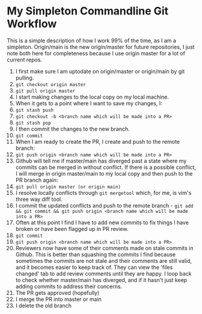 # My Simpleton Commandline Git Workflow

This is a simple description of how I work 99% of the time, as I am a simpleton. Origin/main is the new origin/master for future repositories, I just note both here for completeness because I use origin master for a lot of current repos.

1. I first make sure I am uptodate on origin/master or origin/main by git pulling.
  1. ```git checkout origin master```
  2. ```git pull origin master```
2. I start making changes to the local copy on my local machine.
3. When it gets to a point where I want to save my changes, I:
  1. ```git stash push```
  2. ```git checkout -b <branch name which will be made into a PR>```
  3. ```git stash pop```
4. I then commit the changes to the new branch.
  1. ```git commit```
5. When I am ready to create the PR, I create and push to the remote branch:
  1. ```git push origin <branch name which will be made into a PR>```
6. Github will tell me if master/main has diverged past a state where my commits can be merged in without conflict. If there is a possible conflict, I will merge in origin master/main to my local copy and then push to the PR branch again:
  1. ```git pull origin master (or origin main)```
  2. I resolve locally conflicts through ```git mergetool``` which, for me, is vim's three way diff tool.
  3. I commit the updated conflicts and push to the remote branch - ```git add && git commit && git push origin <branch name which will be made into a PR>```
7. Often at this point I find I have to add new commits to fix things I have broken or have been flagged up in PR review.
  1. ```git commit```
  2. ```git push origin <branch name which will be made into a PR>```
8. Reviewers now have some of their comments made on stale commits in Github. This is better than squashing the commits I find because sometimes the commits are not stale and their comments are still valid, and it becomes easier to keep track of. They can view the 'files changed' tab to add review comments until they are happy. I loop back to check whether master/main has diverged, and if it hasn't just keep adding commits to address their concerns.
9. The PR gets approved (hopefully)
10. I merge the PR into master or main
11. I delete the old branch


